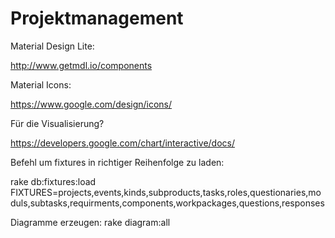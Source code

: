 # Projektmanagement

Material Design Lite:

http://www.getmdl.io/components

Material Icons:

https://www.google.com/design/icons/

Für die Visualisierung?

https://developers.google.com/chart/interactive/docs/

Befehl um fixtures in richtiger Reihenfolge zu laden:

rake db:fixtures:load FIXTURES=projects,events,kinds,subproducts,tasks,roles,questionaries,moduls,subtasks,requirments,components,workpackages,questions,responses

Diagramme erzeugen:
rake diagram:all
